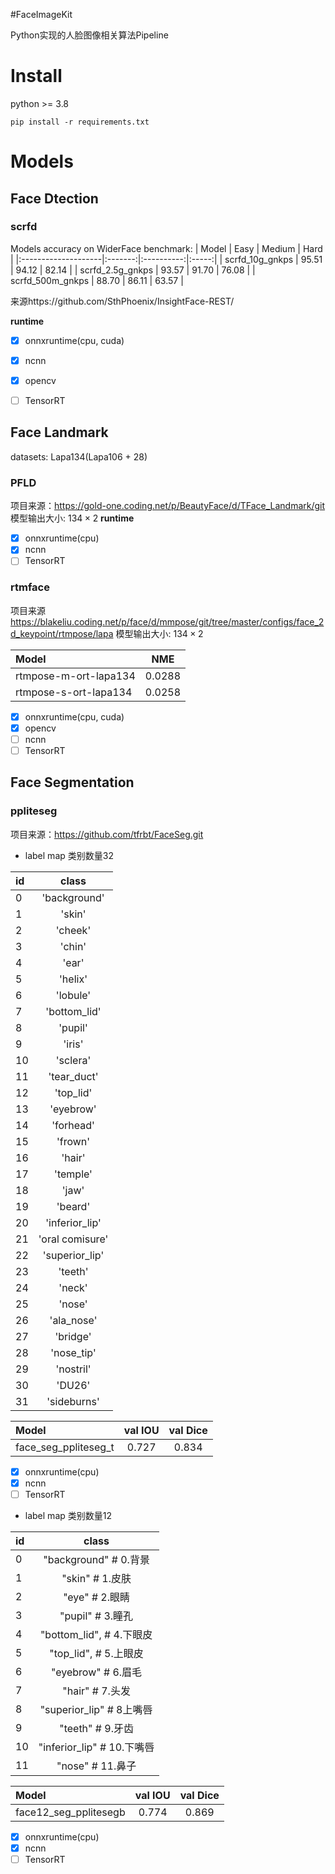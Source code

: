 #FaceImageKit

Python实现的人脸图像相关算法Pipeline

# Install
python >= 3.8  
```shell
pip install -r requirements.txt
```

# Models
## Face Dtection
### scrfd
Models accuracy on WiderFace benchmark:
| Model               |  Easy   |   Medium   | Hard  |
|:--------------------|:-------:|:----------:|:-----:|
| scrfd_10g_gnkps     |  95.51  |   94.12    | 82.14 |
| scrfd_2.5g_gnkps    |  93.57  |   91.70    | 76.08 |
| scrfd_500m_gnkps    |  88.70  |   86.11    | 63.57 |

来源https://github.com/SthPhoenix/InsightFace-REST/    

**runtime**
+ [x] onnxruntime(cpu, cuda)
+ [x] ncnn
+ [x] opencv
+ [ ] TensorRT


## Face Landmark
datasets: Lapa134(Lapa106 + 28)
### PFLD
项目来源：https://gold-one.coding.net/p/BeautyFace/d/TFace_Landmark/git
模型输出大小: $134\times 2$
**runtime**
+ [x] onnxruntime(cpu)
+ [x] ncnn
+ [ ] TensorRT

### rtmface
项目来源 https://blakeliu.coding.net/p/face/d/mmpose/git/tree/master/configs/face_2d_keypoint/rtmpose/lapa
模型输出大小: $134\times 2$

| Model               |  NME   |
|:--------------------|:-------:|
| rtmpose-m-ort-lapa134  |  0.0288  |
| rtmpose-s-ort-lapa134  |  0.0258  |
+ [x] onnxruntime(cpu, cuda)
+ [x] opencv
+ [ ] ncnn
+ [ ] TensorRT

## Face Segmentation
### ppliteseg
项目来源：https://github.com/tfrbt/FaceSeg.git

- label map 类别数量32
  
| id | class  |
|:-----|:---:|
|0  | 'background' |
|1  | 'skin' |
|2  | 'cheek' |
|3  | 'chin' |
|4  | 'ear' |
|5  | 'helix' |
|6  | 'lobule' |
|7  | 'bottom_lid' |
|8  | 'pupil' |
|9  | 'iris' |
|10 |  'sclera' |
|11 |  'tear_duct' |
|12 |  'top_lid' |
|13 |  'eyebrow' |
|14 |  'forhead' |
|15 |  'frown' |
|16 |  'hair' |
|17 |  'temple' |
|18 |  'jaw' |
|19 |  'beard' |
|20 |  'inferior_lip' |
|21 |  'oral comisure' |
|22 |  'superior_lip' |
|23 |  'teeth' |
|24 |  'neck' |
|25 |  'nose' |
|26 |  'ala_nose' |
|27 |  'bridge' |
|28 |  'nose_tip' |
|29 |  'nostril' |
|30 |  'DU26' |
|31 |  'sideburns' |

| Model               | val IOU   |val Dice|
|:--------------------|:-------:|:-------:|
| face_seg_ppliteseg_t  |  0.727  |0.834|

+ [x] onnxruntime(cpu)
+ [x] ncnn
+ [ ] TensorRT

- label map 类别数量12

| id | class  |
|:-----|:---:|
|0  | "background"  # 0.背景 |
|1  | "skin"  # 1.皮肤 |
|2  | "eye"  # 2.眼睛 |
|3  | "pupil"  # 3.瞳孔 |
|4  | "bottom_lid", # 4.下眼皮 |
|5  | "top_lid", # 5.上眼皮 |
|6  | "eyebrow"  # 6.眉毛 |
|7  | "hair"  # 7.头发 |
|8  | "superior_lip"  # 8上嘴唇 |
|9  | "teeth"  # 9.牙齿 |
|10 |  "inferior_lip" # 10.下嘴唇 |
|11 |  "nose" # 11.鼻子 |

| Model               | val IOU |val Dice|
|:--------------------|:-------:|:-------:|
| face12_seg_pplitesegb  |  0.774  |0.869|

+ [x] onnxruntime(cpu)
+ [x] ncnn
+ [ ] TensorRT